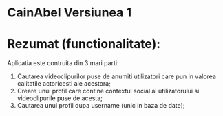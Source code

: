 # CainAbel Versiunea 1

# Rezumat (functionalitate):
Aplicatia este contruita din 3 mari parti:
1) Cautarea videoclipurilor puse de anumiti utilizatori care pun in valorea calitatile actoricesti ale acestora;
2) Creare unui profil care contine contextul social al utilizatorului si videoclipurile puse de acesta;
3) Cautarea unui profil dupa username (unic in baza de date);



